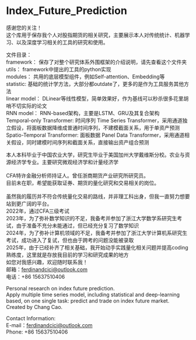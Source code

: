 # Index_Future_Prediction
感谢您的关注！ <br>
这个库用于保存我个人对股指期货的相关研究，主要展示本人对传统统计、机器学习、以及深度学习相关的工具的研究和使用。 <br>

文件目录：<br>
framework：    保存了对整个研究体系外围框架的介绍说明，请先查看这个文件夹<br>
utils：        framework中提出的工具的python实现<br>
modules：      共用的底层模型组件，例如Self-attention、Embedding等<br>
statistic:     基础的统计学方法，大部分都outdate了，更多的是作为工具服务其他方法<br>
linear model： DLinear等线性模型，简单效果好，作为基线可以秒杀很多花里胡哨不切实际的论文<br>
RNN model：    RNN-based架构，主要是LSTM、GRU及其复合架构<br>
Temporal-only Transformer: 时间序列 Time Series Transformer，采用通道独立假设，将面板数据降维成普通时间序列，不建模截面关系，用于单资产预测<br>
Spatio-Temporal Transformer: 面板数据 Panel Data Transformer，采用通道相关假设，同时建模时间序列和截面关系，直接输出资产组合预测<br>


本人本科毕业于中国农业大学，研究生毕业于美国加州大学戴维斯分校。农业与资源经济学专业。主要研究微观经济学和计量经济学<br>
 <br>
CFA特许金融分析师持证人。曾任浙商期货产业研究所研究员。 <br>
目前未在职，希望能获取证券、期货的量化研究和交易相关的岗位。 <br>
<br>
虽然我的履历并不符合传统量化交易的路线，并非理工科出身，但我一直努力想要站到更广阔的平台。 <br>
2022年，通过CFA三级考试<br>
2023年，为了弥补数学知识的不足，我备考并参加了浙江大学数学系研究生考试，由于准备不充分未能通过，但已经充分复习了数学知识<br>
2024年，为了弥补计算机领域的不足，我备考并参加了浙江大学计算机系研究生考试，成功进入了复试，但也由于跨考的问题没能被录取<br>
2025年，由于已经补齐了相关基础，我开始动手实践量化相关问题并提高coding熟练度，这里就是存放我目前的学习和研究成果的地方<br>
如您对我感兴趣，欢迎随时联系我！ <br>
邮箱：ferdinandcici@outlook.com <br>
电话：+86 15637510406 <br>

Personal research on index future prediction. <br>
Apply multiple time series model, including statistical and deep-learning based, on one single task: predict and trade on index future market. <br>
Created by Chang Cao.<br>

Contact Information:<br>
E-mail：ferdinandcici@outlook.com<br>
Phone: +86 15637510406<br>
